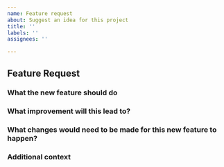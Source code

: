 ```yaml
---
name: Feature request
about: Suggest an idea for this project
title: ''
labels: ''
assignees: ''

---
```


## Feature Request

### What the new feature should do

<!-- A clear and concise description of the feature proposal -->

### What improvement will this lead to?

<!-- Is your feature request related to a problem? e.g., I'm always frustrated when [...]. If this is related to another GitHub issue, please link here too -->

### What changes would need to be made for this new feature to happen?

<!-- What code changes? What can be left the same? -->

### Additional context

<!-- Add any other context or screenshots about the feature request here. -->
